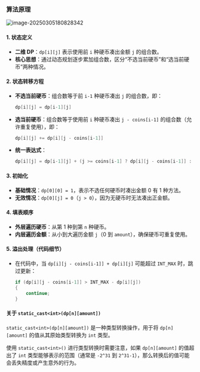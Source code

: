 ### 算法原理

![image-20250305180828342](https://cdn.jsdelivr.net/gh/huangcancan-xbc/Drawing-bed@master/Algorithm/20250305180828543.png)

#### 1. 状态定义

- **二维 DP**：`dp[i][j]` 表示使用前 `i` 种硬币凑出金额 `j` 的组合数。
- **核心思想**：通过动态规划逐步累加组合数，区分“不选当前硬币”和“选当前硬币”两种情况。

#### 2. 状态转移方程

- **不选当前硬币**：组合数等于前 `i-1` 种硬币凑出 `j` 的组合数，即：
  
  ```cpp
  dp[i][j] = dp[i-1][j]
  ```
- **选当前硬币**：组合数等于使用前 `i` 种硬币凑出 `j - coins[i-1]` 的组合数（允许重复使用），即：
  ```cpp
  dp[i][j] += dp[i][j - coins[i-1]]
  ```
- **统一表达式**：
  
  ```cpp
  dp[i][j] = dp[i-1][j] + (j >= coins[i-1] ? dp[i][j - coins[i-1]] : 0)
  ```

#### 3. 初始化

- **基础情况**：`dp[0][0] = 1`，表示不选任何硬币时凑出金额 0 有 1 种方法。
- **无效情况**：`dp[0][j] = 0`（`j > 0`），因为无硬币时无法凑出正金额。

#### 4. 填表顺序

- **外层遍历硬币**：从第 1 种到第 `n` 种硬币。
- **内层遍历金额**：从小到大遍历金额 `j`（0 到 `amount`），确保硬币可重复使用。

#### 5. 溢出处理（代码细节）

- 在代码中，当 `dp[i][j - coins[i-1]] + dp[i][j]` 可能超过 `INT_MAX` 时，跳过更新：
  ```cpp
  if (dp[i][j - coins[i-1]] > INT_MAX - dp[i][j])
  {
      continue;
  }
  ```

#### 关于 `static_cast<int>(dp[n][amount])`

`static_cast<int>(dp[n][amount])` 是一种类型转换操作，用于将 `dp[n][amount]` 的值从其原始类型转换为 `int` 类型。

使用 `static_cast<int>()` 进行类型转换时需要注意，如果 `dp[n][amount]` 的值超出了 `int` 类型能够表示的范围（通常是 `-2^31` 到 `2^31-1`），那么转换后的值可能会丢失精度或产生意外的行为。
